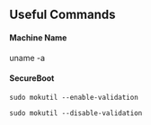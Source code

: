 ## Useful Commands


#### Machine Name

uname -a


#### SecureBoot
```
sudo mokutil --enable-validation

sudo mokutil --disable-validation
```